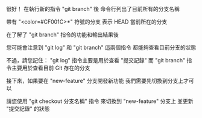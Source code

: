 很好！
在執行新的指令 "git branch" 後
命令行列出了目前所有的分支名稱

帶有 "<color=#CF001C>*</color>" 符號的分支
表示 HEAD 當前所在的分支

在了解了 "git branch" 指令的功能和輸出結果後

您可能會注意到
"git log" 和 "git branch" 這兩個指令
都能夠查看目前分支的狀態

不過，請您記住：
"git log" 指令主要是用於查看 "提交記錄"
而 "git branch" 指令主要用於查看目前 Git 存在的分支

接下來，如果要在 "new-feature" 分支開發新功能
我們需要先切換到分支上才可以

請您使用 "git checkout 分支名稱" 指令
來切換到 "new-feature" 分支上
並更新 "提交記錄" 的狀態
